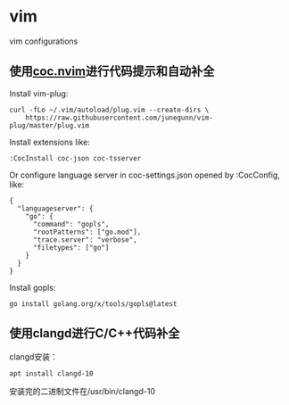 # vim
vim configurations

## 使用[coc.nvim](https://github.com/neoclide/coc.nvim)进行代码提示和自动补全

Install vim-plug:
```
curl -fLo ~/.vim/autoload/plug.vim --create-dirs \
    https://raw.githubusercontent.com/junegunn/vim-plug/master/plug.vim
```

Install extensions like:
```
:CocInstall coc-json coc-tsserver
```

Or configure language server in coc-settings.json opened by :CocConfig, like:
```
{
  "languageserver": {
    "go": {
      "command": "gopls",
      "rootPatterns": ["go.mod"],
      "trace.server": "verbose",
      "filetypes": ["go"]
    }
  }
}
```

Install gopls:
```
go install golang.org/x/tools/gopls@latest
```


## 使用clangd进行C/C++代码补全

clangd安装：
```
apt install clangd-10
```
安装完的二进制文件在/usr/bin/clangd-10
